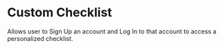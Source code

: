 # Custom Checklist

Allows user to Sign Up an account and Log In to that account to access a personalized checklist.
